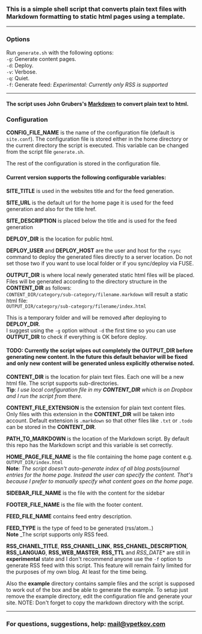 ### This is a simple shell script that converts plain text files with Markdown formatting to static html pages using a template.

-------------------------------------------------

### Options

Run `generate.sh` with the following options:  
`-g`: Generate content pages.  
`-d`: Deploy.  
`-v`: Verbose.  
`-q`: Quiet.  
`-f`: Generate feed: _Experimental: Currently only RSS is supported_

-------------------------------------------------

#### The script uses John Grubers's [Markdown](http://daringfireball.net/projects/markdown/) to convert plain text to html.

### Configuration

**CONFIG_FILE_NAME** is the name of the configuration file (default is `site.conf`). The configuration file is stored either in the home directory or the current directory the script is executed. This variable can be changed from the script file `generate.sh`.

The rest of the configuration is stored in the configuration file.

#### Current version supports the following configurable variables:

**SITE_TITLE** is used in the websites title and for the feed generation.

**SITE_URL** is the default url for the home page it is used for the feed generation and also for the title href.

**SITE_DESCRIPTION** is placed below the title and is used for the feed generation

**DEPLOY_DIR** is the location for public html.

**DEPLOY_USER** and **DEPLOY_HOST** are the user and host for the `rsync` command to deploy the generated files directly to a server location.
Do not set those two if you want to use local folder or if you sync/deploy via FUSE.

**OUTPUT_DIR** is where local newly generated static html files will be placed. Files will be generated according to the directory structure in the **CONTENT_DIR** as follows:  
`CONTENT_DIR/category/sub-category/filename.markdown` will result a static html file:  
`OUTPUT_DIR/category/sub-category/filename/index.html`

This is a temporary folder and will be removed after deploying to **DEPLOY_DIR**.  
I suggest using the `-g` option without `-d` the first time so you can use **OUTPUT_DIR** to check if everything is OK before deploy.  

#### **TODO**: Currently the script wipes out completely the **OUTPUT_DIR** before generating new content. In the future this default behavior will be fixed and only new content will be generated unless explicitly otherwise noted.

**CONTENT_DIR** is the location for plain text files. Each one will be a new html file. The script supports sub-directories.  
**Tip**: _I use local configuration file in my **CONTENT_DIR** which is on Dropbox and I run the script from there._

**CONTENT_FILE_EXTENSION** is the extension for plain text content files. Only files with this extension in the **CONTENT_DIR** will be taken into account. Default extension is `.markdown` so that other files like `.txt` or `.todo` can be stored in the **CONTENT_DIR**.

**PATH_TO_MARKDOWN** is the location of the Markdown script. By default this repo has the Markdown script and this variable is set correctly.

**HOME_PAGE_FILE_NAME** is the file containing the home page content e.g. `OUTPUT_DIR/index.html`  
**Note**: _The script doesn't auto-generate index of all blog posts/journal entries for the home page. Instead the user can specify the content. That's because I prefer to manually specify what content goes on the home page._

**SIDEBAR_FILE_NAME** is the file with the content for the sidebar

**FOOTER_FILE_NAME** is the file with the footer content.

**FEED_FILE_NAME** contains feed entry description.

**FEED_TYPE** is the type of feed to be generated (rss/atom..)  
**Note** _The script supports only RSS feed.

**RSS_CHANEL_TITLE**, **RSS_CHANEL_LINK**, **RSS_CHANEL_DESCRIPTION**, **RSS_LANGUAG**, **RSS_WEB_MASTER**, **RSS_TTL** and *RSS_DATE** are still in **experimental** state and I don't recommend anyone use the `-f` option to generate RSS feed with this script. This feature will remain fairly limited for the purposes of my own blog. At least for the time being.


Also the **example** directory contains sample files and the script is supposed to work out of the box and be able to generate the example.
To setup just remove the example directory, edit the configuration file and generate your site.
NOTE: Don't forget to copy the markdown directory with the script.

-------------------------------------------------

### For questions, suggestions, help: [mail@vpetkov.com](mailto:mail@vpetkov.com)

